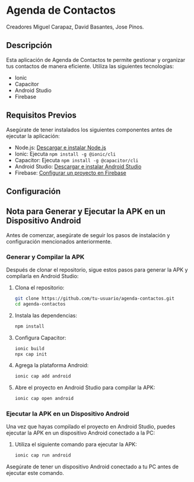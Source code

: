 # Agenda de Contactos
Creadores Miguel Carapaz, David Basantes, Jose Pinos.

## Descripción

Esta aplicación de Agenda de Contactos te permite gestionar y organizar tus contactos de manera eficiente. Utiliza las siguientes tecnologías:

- Ionic
- Capacitor
- Android Studio
- Firebase

## Requisitos Previos

Asegúrate de tener instalados los siguientes componentes antes de ejecutar la aplicación:

- Node.js: [Descargar e instalar Node.js](https://nodejs.org/)
- Ionic: Ejecuta `npm install -g @ionic/cli`
- Capacitor: Ejecuta `npm install -g @capacitor/cli`
- Android Studio: [Descargar e instalar Android Studio](https://developer.android.com/studio)
- Firebase: [Configurar un proyecto en Firebase](https://console.firebase.google.com/)

## Configuración

## Nota para Generar y Ejecutar la APK en un Dispositivo Android

Antes de comenzar, asegúrate de seguir los pasos de instalación y configuración mencionados anteriormente.

### Generar y Compilar la APK

Después de clonar el repositorio, sigue estos pasos para generar la APK y compilarla en Android Studio:

1. Clona el repositorio:

    ```bash
    git clone https://github.com/tu-usuario/agenda-contactos.git
    cd agenda-contactos
    ```

2. Instala las dependencias:

    ```bash
    npm install
    ```

3. Configura Capacitor:

    ```bash
    ionic build
    npx cap init
    ```

4. Agrega la plataforma Android:

    ```bash
    ionic cap add android
    ```

5. Abre el proyecto en Android Studio para compilar la APK:

    ```bash
    ionic cap open android
    ```

### Ejecutar la APK en un Dispositivo Android

Una vez que hayas compilado el proyecto en Android Studio, puedes ejecutar la APK en un dispositivo Android conectado a la PC:

1. Utiliza el siguiente comando para ejecutar la APK:

    ```bash
    ionic cap run android
    ```

Asegúrate de tener un dispositivo Android conectado a tu PC antes de ejecutar este comando.
